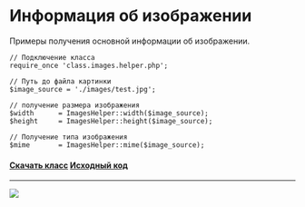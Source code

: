 
# Информация об изображении #
Примеры получения основной информации об изображении.
```
// Подключение класса 
require_once 'class.images.helper.php'; 

// Путь до файла картинки  
$image_source = './images/test.jpg'; 
  
// получение размера изображения  
$width      = ImagesHelper::width($image_source); 
$height     = ImagesHelper::height($image_source);  

// Получение типа изображения 
$mime       = ImagesHelper::mime($image_source);
```
#### [Скачать класс](http://code.google.com/p/ag-php-classes/downloads/list)  [Исходный код](http://code.google.com/p/ag-php-classes/source/browse/#svn%2Ftrunk%2FImages) ####

---

<span>
<a href='http://www.gordejev.lv/'><img src='http://www.gordejev.lv/templates/gordejev/images/gora_88x31.png' /></a>
<br />
</span>